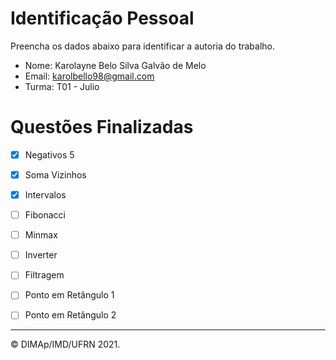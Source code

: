 ﻿# Identificação Pessoal

Preencha os dados abaixo para identificar a autoria do trabalho.

- Nome: Karolayne Belo Silva Galvão de Melo
- Email: karolbello98@gmail.com
- Turma: T01 - Julio

# Questões Finalizadas

- [x] Negativos 5
- [x] Soma Vizinhos
- [x] Intervalos
- [ ] Fibonacci
- [ ] Minmax
- [ ] Inverter
- [ ] Filtragem
- [ ] Ponto em Retângulo 1
- [ ] Ponto em Retângulo 2


--------
&copy; DIMAp/IMD/UFRN 2021.
